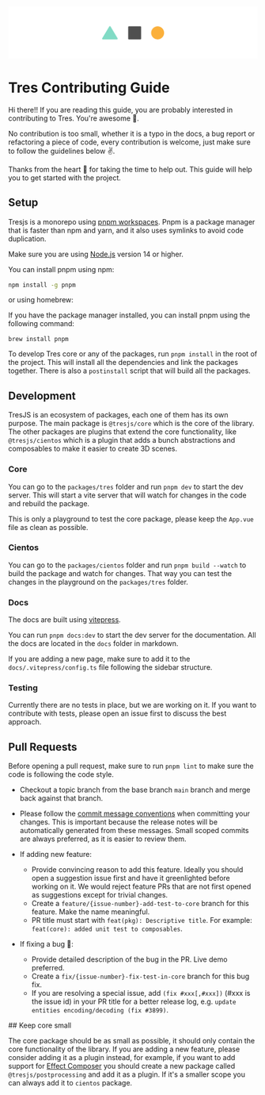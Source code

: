 ![repository-banner.png](/public/github-banner.png)

# Tres Contributing Guide

Hi there!! If you are reading this guide, you are probably interested in contributing to Tres. You're awesome 🤩.

No contribution is too small, whether it is a typo in the docs, a bug report or refactoring a piece of code, every contribution is welcome, just make sure to follow the guidelines below ✌️.

Thanks from the heart 💚 for taking the time to help out. This guide will help you to get started with the project.

## Setup

Tresjs is a monorepo using [pnpm workspaces](https://pnpm.io/workspaces). Pnpm is a package manager that is faster than npm and yarn, and it also uses symlinks to avoid code duplication.

Make sure you are using [Node.js](https://nodejs.org/en/) version 14 or higher.

You can install pnpm using npm:

```bash
npm install -g pnpm
```

or using homebrew:

If you have the package manager installed, you can install pnpm using the following command:

```
brew install pnpm
```

To develop Tres core or any of the packages, run `pnpm install` in the root of the project. This will install all the dependencies and link the packages together. There is also a `postinstall` script that will build all the packages.

## Development

TresJS is an ecosystem of packages, each one of them has its own purpose. The main package is `@tresjs/core` which is the core of the library. The other packages are plugins that extend the core functionality, like `@tresjs/cientos` which is a plugin that adds a bunch abstractions and composables to make it easier to create 3D scenes.

### Core

You can go to the `packages/tres` folder and run `pnpm dev` to start the dev server. This will start a vite server that will watch for changes in the code and rebuild the package.

This is only a playground to test the core package, please keep the `App.vue` file as clean as possible.

### Cientos

You can go to the `packages/cientos` folder and run `pnpm build --watch` to build the package and watch for changes. That way you can test the changes in the playground on the `packages/tres` folder.

### Docs

The docs are built using [vitepress](https://vitepress.vuejs.org/).

You can run `pnpm docs:dev` to start the dev server for the documentation. All the docs are located in the `docs` folder in markdown.

If you are adding a new page, make sure to add it to the `docs/.vitepress/config.ts` file following the sidebar structure.

### Testing

Currently there are no tests in place, but we are working on it. If you want to contribute with tests, please open an issue first to discuss the best approach.

## Pull Requests

Before opening a pull request, make sure to run `pnpm lint` to make sure the code is following the code style.

- Checkout a topic branch from the base branch `main` branch and merge back against that branch.
- Please follow the [commit message conventions](https://www.conventionalcommits.org/en/v1.0.0-beta.4/) when committing your changes. This is important because the release notes will be automatically generated from these messages. Small scoped commits are always preferred, as it is easier to review them.
- If adding new feature:
  - Provide convincing reason to add this feature. Ideally you should open a suggestion issue first and have it greenlighted before working on it. We would reject feature PRs that are not first opened as suggestions except for trivial changes.
  - Create a `feature/{issue-number}-add-test-to-core` branch for this feature. Make the name meaningful.
  - PR title must start with `feat(pkg): Descriptive title`. For example: `feat(core): added unit test to composables`.
- If fixing a bug 🐛:

  - Provide detailed description of the bug in the PR. Live demo preferred.
  - Create a `fix/{issue-number}-fix-test-in-core` branch for this bug fix.
  - If you are resolving a special issue, add `(fix #xxx[,#xxx])` (#xxx is the issue id) in your PR title for a better release log, e.g. `update entities encoding/decoding (fix #3899)`.

## Keep core small

The core package should be as small as possible, it should only contain the core functionality of the library. If you are adding a new feature, please consider adding it as a plugin instead, for example, if you want to add support for [Effect Composer](https://threejs.org/examples/?q=compo#webgl_postprocessing_effectcomposer) you should create a new package called `@tresjs/postprocessing` and add it as a plugin. If it's a smaller scope you can always add it to `cientos` package.
